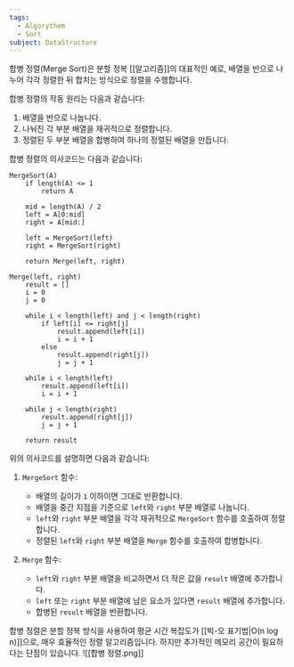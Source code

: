 ```yaml
---
tags:
  - Algorythem
  - Sort
subject: DataStructure
---
```

합병 정렬(Merge Sort)은 분할 정복 [[알고리즘]]의 대표적인 예로, 배열을 반으로 나누어 각각 정렬한 뒤 합치는 방식으로 정렬을 수행합니다.

합병 정렬의 작동 원리는 다음과 같습니다:

1. 배열을 반으로 나눕니다.
2. 나눠진 각 부분 배열을 재귀적으로 정렬합니다.
3. 정렬된 두 부분 배열을 합병하여 하나의 정렬된 배열을 만듭니다.

합병 정렬의 의사코드는 다음과 같습니다:

```
MergeSort(A)
    if length(A) <= 1
        return A
    
    mid = length(A) / 2
    left = A[0:mid]
    right = A[mid:]
    
    left = MergeSort(left)
    right = MergeSort(right)
    
    return Merge(left, right)

Merge(left, right)
    result = []
    i = 0
    j = 0
    
    while i < length(left) and j < length(right)
        if left[i] <= right[j]
            result.append(left[i])
            i = i + 1
        else
            result.append(right[j])
            j = j + 1
    
    while i < length(left)
        result.append(left[i])
        i = i + 1
    
    while j < length(right)
        result.append(right[j])
        j = j + 1
    
    return result
```

위의 의사코드를 설명하면 다음과 같습니다:

1. `MergeSort` 함수:
   - 배열의 길이가 `1` 이하이면 그대로 반환합니다.
   - 배열을 중간 지점을 기준으로 `left`와 `right` 부분 배열로 나눕니다.
   - `left`와 `right` 부분 배열을 각각 재귀적으로 `MergeSort` 함수를 호출하여 정렬합니다.
   - 정렬된 `left`와 `right` 부분 배열을 `Merge` 함수를 호출하여 합병합니다.

2. `Merge` 함수:
   - `left`와 `right` 부분 배열을 비교하면서 더 작은 값을 `result` 배열에 추가합니다.
   - `left` 또는 `right` 부분 배열에 남은 요소가 있다면 `result` 배열에 추가합니다.
   - 합병된 `result` 배열을 반환합니다.

합병 정렬은 분할 정복 방식을 사용하여 평균 시간 복잡도가 [[빅-오 표기법|O(n log n)]]으로, 매우 효율적인 정렬 알고리즘입니다. 하지만 추가적인 메모리 공간이 필요하다는 단점이 있습니다. 
![[합병 정렬.png]]